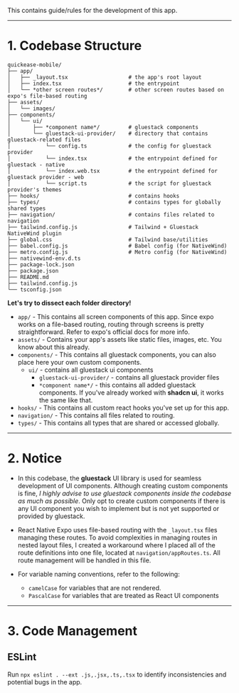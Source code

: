 This contains guide/rules for the development of this app.

---

# 1. Codebase Structure

```
quickease-mobile/
├── app/
│   ├── _layout.tsx                   # the app's root layout
│   ├── index.tsx                     # the entrypoint
│   └── *other screen routes*/        # other screen routes based on expo's file-based routing
├── assets/
│   └── images/
├── components/
│   └── ui/
│       ├── *component name*/         # gluestack components
│       └── gluestack-ui-provider/    # directory that contains gluestack-related files
│           └── config.ts             # the config for gluestack provider
│           └── index.tsx             # the entrypoint defined for gluestack - native
│           └── index.web.tsx         # the entrypoint defined for gluestack provider - web
│           └── script.ts             # the script for gluestack provider's themes
├── hooks/                            # contains hooks
├── types/                            # contains types for globally shared types
├── navigation/                       # contains files related to navigation
├── tailwind.config.js                # Tailwind + Gluestack NativeWind plugin
├── global.css                        # Tailwind base/utilities
├── babel.config.js                   # Babel config (for NativeWind)
├── metro.config.js                   # Metro config (for NativeWind)
├── nativewind-env.d.ts
├── package-lock.json
├── package.json
├── README.md
├── tailwind.config.js
└── tsconfig.json

```

**Let's try to dissect each folder directory!**

- `app/` - This contains all screen components of this app. Since expo works on a file-based routing, routing through screens is pretty straightforward. Refer to expo's official docs for more info.
- `assets/` - Contains your app's assets like static files, images, etc. You know about this already.
- `components/` - This contains all gluestack components, you can also place here your own custom components.
  - `ui/` - contains all gluestack ui components
    - `gluestack-ui-provider/` - contains all gluestack provider files
    - `*component name*/` - this contains all added gluestack components. If you've already worked with **shadcn ui**, it works the same like that.
- `hooks/` - This contains all custom react hooks you've set up for this app.
- `navigation/` - This contains all files related to routing.
- `types/` - This contains all types that are shared or accessed globally.

---

# 2. Notice

- In this codebase, the **gluestack** UI library is used for seamless development of UI components. Although creating custom components is fine, _I highly advise to use gluestack components inside the codebase as much as possible_. Only opt to create custom components if there is any UI component you wish to implement but is not yet supported or provided by gluestack.

- React Native Expo uses file-based routing with the `_layout.tsx` files managing these routes. To avoid complexities in managing routes in nested layout files, I created a workaround where I placed all of the route definitions into one file, located at `navigation/appRoutes.ts`. All route management will be handled in this file.

- For variable naming conventions, refer to the following:
  - `camelCase` for variables that are not rendered.
  - `PascalCase` for variables that are treated as React UI components

---

# 3. Code Management

## ESLint

Run `npx eslint . --ext .js,.jsx,.ts,.tsx` to identify inconsistencies and potential bugs in the app.
